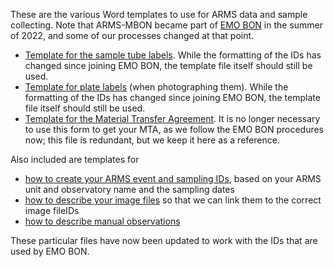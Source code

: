 These are the various Word templates to use for ARMS data and sample collecting. Note that ARMS-MBON became part of [EMO BON](https://www.embrc.eu/emo-bon) in the summer of 2022, and some of our processes changed at that point. 
- [Template for the sample tube labels](https://github.com/arms-mbon/Templates/blob/main/ARMS_SampleLabelPrintoutExample_EMOBON_2023.docx). While the formatting of the IDs has changed since joining EMO BON, the template file itself should still be used.
- [Template for plate labels](https://github.com/arms-mbon/Templates/blob/main/ARMS_PlateLabelPrintoutExample.docx) (when photographing them). While the formatting of the IDs has changed since joining EMO BON, the template file itself should still be used.
- [Template for the Material Transfer Agreement](https://github.com/arms-mbon/Templates/blob/main/ARMS_MaterialTransferAgreement_2022-08-01.docx). It is no longer necessary to use this form to get your MTA, as we follow the EMO BON procedures now; this file is redundant, but we keep it here as a reference.

Also included are templates for
- [how to create your ARMS event and sampling IDs](https://github.com/arms-mbon/Templates/blob/main/CreatingARMSIDs.xlsx), based on your ARMS unit and observatory name and the sampling dates
- [how to describe your image files](https://github.com/arms-mbon/Templates/blob/main/ImagesDescriptionTemplate.csv) so that we can link them to the correct image fileIDs 
- [how to describe manual observations](https://github.com/arms-mbon/Templates/blob/main/ManualObservationsTemplate.csv) 

These particular files have now been updated to work with the IDs that are used by EMO BON. 
